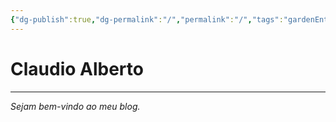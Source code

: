 ```yaml
---
{"dg-publish":true,"dg-permalink":"/","permalink":"/","tags":"gardenEntry"}
---
```



# Claudio Alberto
---
*Sejam bem-vindo ao meu blog.*
